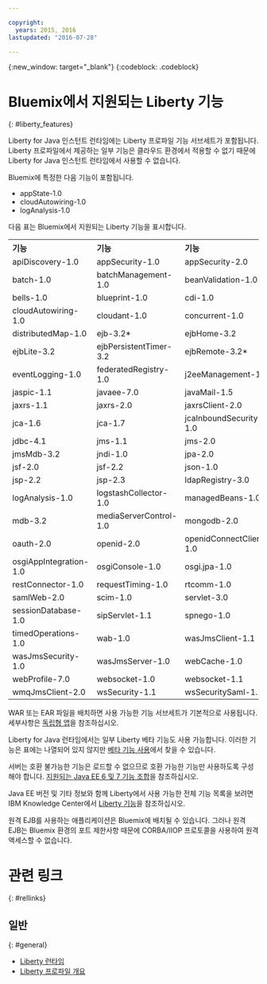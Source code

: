 ```yaml
---

copyright:
  years: 2015, 2016
lastupdated: "2016-07-28"

---
```


{:new_window: target="_blank"}
{:codeblock: .codeblock}

# Bluemix에서 지원되는 Liberty 기능
{: #liberty_features}

Liberty for Java 인스턴트 런타임에는 Liberty 프로파일 기능 서브세트가 포함됩니다. Liberty 프로파일에서 제공하는 일부 기능은 클라우드 환경에서 적용할 수 없기 때문에 Liberty for Java 인스턴트 런타임에서 사용할 수 없습니다. 

Bluemix에 특정한 다음 기능이 포함됩니다. 
* appState-1.0
* cloudAutowiring-1.0
* logAnalysis-1.0

다음 표는 Bluemix에서 지원되는 Liberty 기능을 표시합니다. 

<table>

<tr>
<th align="left">기능</th>
<th align="left">기능</th>
<th align="left">기능</th>
<th align="left">기능</th>
</tr>

<tr>
<td>apiDiscovery-1.0</td>
<td>appSecurity-1.0</td>
<td>appSecurity-2.0</td>
<td>appState-1.0</td>
</tr>

<tr>
<td>batch-1.0</td>
<td>batchManagement-1.0</td>
<td>beanValidation-1.0</td>
<td>beanValidation-1.1</td>
</tr>

<tr>
<td>bells-1.0</td>
<td>blueprint-1.0 </td>
<td>cdi-1.0</td>
<td>cdi-1.2</td>
</tr>

<tr>
<td>cloudAutowiring-1.0</td>
<td>cloudant-1.0</td>
<td>concurrent-1.0</td>
<td>couchdb-1.0</td>
</tr>

<tr>
<td>distributedMap-1.0</td>
<td>ejb-3.2*</td>
<td>ejbHome-3.2</td>
<td>ejbLite-3.1</td>
</tr>

<tr>
<td>ejbLite-3.2</td>
<td>ejbPersistentTimer-3.2</td>
<td>ejbRemote-3.2*</td>
<td>el-3.0</td>
</tr>

<tr>
<td>eventLogging-1.0</td>
<td>federatedRegistry-1.0</td>
<td>j2eeManagement-1.1</td>
<td>jacc-1.5</td>
</tr>

<tr>
<td>jaspic-1.1</td>
<td>javaee-7.0</td>
<td>javaMail-1.5</td>
<td>jaxb-2.2</td>
</tr>

<tr>
<td>jaxrs-1.1</td>
<td>jaxrs-2.0</td>
<td>jaxrsClient-2.0</td>
<td>jaxws-2.2</td>
</tr>

<tr>
<td>jca-1.6</td>
<td>jca-1.7</td>
<td>jcaInboundSecurity-1.0</td>
<td>jdbc-4.0</td>
</tr>

<tr>
<td>jdbc-4.1</td>
<td>jms-1.1</td>
<td>jms-2.0</td>
<td>jmsMdb-3.1</td>
</tr>

<tr>
<td>jmsMdb-3.2</td>
<td>jndi-1.0</td>
<td>jpa-2.0</td>
<td>jpa-2.1</td>
</tr>

<tr>
<td>jsf-2.0</td>
<td>jsf-2.2</td>
<td>json-1.0</td>
<td>jsonp-1.0</td>
</tr>

<tr>
<td>jsp-2.2</td>
<td>jsp-2.3</td>
<td>ldapRegistry-3.0</td>
<td>localConnector-1.0</td>
</tr>

<tr>
<td>logAnalysis-1.0</td>
<td>logstashCollector-1.0</td>
<td>managedBeans-1.0</td>
<td>mdb-3.1</td>
</tr>

<tr>
<td>mdb-3.2 </td>
<td>mediaServerControl-1.0</td>
<td>mongodb-2.0</td>
<td>monitor-1.0</td>
</tr>

<tr>
<td>oauth-2.0</td>
<td>openid-2.0</td>
<td>openidConnectClient-1.0</td>
<td>openidConnectServer-1.0</td>
</tr>

<tr>
<td>osgiAppIntegration-1.0</td>
<td>osgiConsole-1.0</td>
<td>osgi.jpa-1.0</td>
<td>passwordUtilities-1.0</td>
</tr>

<tr>
<td>restConnector-1.0</td>
<td>requestTiming-1.0</td>
<td>rtcomm-1.0</td>
<td>rtcommGateway-1.0</td>
</tr>

<tr>
<td>samlWeb-2.0</td>
<td>scim-1.0</td>
<td>servlet-3.0</td>
<td>servlet-3.1</td>
</tr>

<tr>
<td>sessionDatabase-1.0</td>
<td>sipServlet-1.1</td>
<td>spnego-1.0</td>
<td>ssl-1.0</td>
</tr>

<tr>
<td>timedOperations-1.0</td>
<td>wab-1.0</td>
<td>wasJmsClient-1.1</td>
<td>wasJmsClient-2.0</td>
</tr>

<tr>
<td>wasJmsSecurity-1.0</td>
<td>wasJmsServer-1.0</td>
<td>webCache-1.0</td>
<td>webProfile-6.0</td>
</tr>

<tr>
<td>webProfile-7.0</td>
<td>websocket-1.0</td>
<td>websocket-1.1</td>
<td>wmqJmsClient-1.1</td>
</tr>

<tr>
<td>wmqJmsClient-2.0</td>
<td>wsSecurity-1.1</td>
<td>wsSecuritySaml-1.1</td>
<td></td>
</tr>
</table>

WAR 또는 EAR 파일을 배치하면 사용 가능한 기능 서브세트가 기본적으로 사용됩니다. 세부사항은 [독립형 앱](optionsForPushing.html#stand_alone_apps)을 참조하십시오. 

Liberty for Java 런타임에서는 일부 Liberty 베타 기능도 사용 가능합니다. 이러한 기능은 표에는 나열되어 있지 않지만 [베타 기능 사용](/docs/runtimes/liberty/usingBetaFeatures.html)에서 찾을 수 있습니다.

서버는 호환 불가능한 기능은 로드할 수 없으므로 호환 가능한 기능만 사용하도록 구성해야 합니다. 
    <a href="http://www-01.ibm.com/support/knowledgecenter/SSEQTP_8.5.5/com.ibm.websphere.wlp.doc/ae/rwlp_prog_model_supported_combos.html">지원되는 Java EE 6 및 7 기능 조합</a>을 참조하십시오.

Java EE 버전 및 기타 정보와 함께 Liberty에서 사용 가능한 전체 기능 목록을 보려면 IBM Knowledge Center에서
[Liberty 기능](https://www.ibm.com/support/knowledgecenter/SSCKBL_8.5.5/com.ibm.websphere.wlp.doc/ae/rwlp_feat.html)을
참조하십시오. 

원격 EJB를 사용하는 애플리케이션은 Bluemix에 배치될 수 있습니다.
그러나 원격 EJB는 Bluemix 환경의 포트 제한사항 때문에
CORBA/IIOP 프로토콜을 사용하여 원격 액세스할 수 없습니다. 

# 관련 링크
{: #rellinks}
## 일반
{: #general}
* [Liberty 런타임](index.html)
* [Liberty 프로파일 개요](http://www-01.ibm.com/support/knowledgecenter/SSAW57_8.5.5/com.ibm.websphere.wlp.nd.doc/ae/cwlp_about.html)
